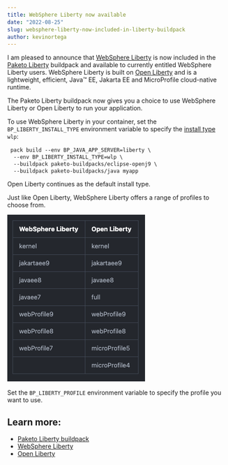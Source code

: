 ```yaml
---
title: WebSphere Liberty now available
date: "2022-08-25"
slug: websphere-liberty-now-included-in-liberty-buildpack
author: kevinortega
---
```


I am pleased to announce that [WebSphere Liberty](https://www.ibm.com/cloud/websphere-liberty) is now included in the [Paketo Liberty](https://github.com/paketo-buildpacks/liberty) buildpack and available to currently entitled WebSphere Liberty users. WebSphere Liberty is built on [Open Liberty](openliberty.io) and is a lightweight, efficient, Java™ EE, Jakarta EE and MicroProfile cloud-native runtime.

The Paketo Liberty buildpack now gives you a choice to use WebSphere Liberty or Open Liberty to run your application.

To use WebSphere Liberty in your container, set the `BP_LIBERTY_INSTALL_TYPE` environment variable to specify the [install type](https://github.com/paketo-buildpacks/liberty#install-types) `wlp`:
```
 pack build --env BP_JAVA_APP_SERVER=liberty \
  --env BP_LIBERTY_INSTALL_TYPE=wlp \
  --buildpack paketo-buildpacks/eclipse-openj9 \
  --buildpack paketo-buildpacks/java myapp
```

Open Liberty continues as the default install type.

Just like Open Liberty, WebSphere Liberty offers a range of profiles to choose from.


![Open Liberty Logo](/images/posts/0014/liberty-profiles.png)

Set the `BP_LIBERTY_PROFILE` environment variable to specify the profile you want to use.

## Learn more:
* [Paketo Liberty buildpack](https://github.com/paketo-buildpacks/liberty/blob/main/README.md)
* [WebSphere Liberty](https://www.ibm.com/docs/en/was-liberty/base?topic=liberty-overview)
* [Open Liberty](https://github.com/OpenLiberty/open-liberty#readme)
